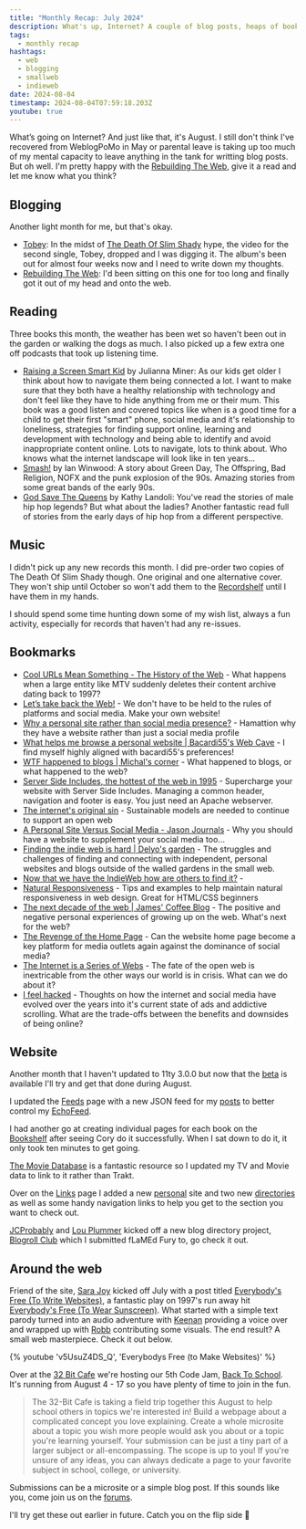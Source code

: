 ```yaml
---
title: "Monthly Recap: July 2024"
description: What's up, Internet? A couple of blog posts, heaps of bookmarks and a few updates from these corners of the web.
tags:
  - monthly recap
hashtags:
  - web
  - blogging
  - smallweb
  - indieweb
date: 2024-08-04
timestamp: 2024-08-04T07:59:18.203Z
youtube: true
---
```


What’s going on Internet? And just like that, it's August. I still don't think I've recovered from WeblogPoMo in May or parental leave is taking up too much of my mental capacity to leave anything in the tank for writting blog posts. But oh well. I'm pretty happy with the [Rebuilding The Web](/posts/rebuilding-the-web/), give it a read and let me know what you think?

## Blogging

Another light month for me, but that's okay.

- [Tobey](/posts/tobey/): In the midst of [The Death Of Slim Shady](https://musicthread.app/link/2iywclckgtfrQXKXJFhakey0ZoS?) hype, the video for the second single, Tobey, dropped and I was digging it. The album's been out for almost four weeks now and I need to write down my thoughts.
- [Rebuilding The Web](/posts/rebuilding-the-web/): I'd been sitting on this one for too long and finally got it out of my head and onto the web.

## Reading

Three books this month, the weather has been wet so haven't been out in the garden or walking the dogs as much. I also picked up a few extra one off podcasts that took up listening time.

- [Raising a Screen Smart Kid](https://bookhub.co.nz/p/raising-a-screen-smart-kid-embrace-the-good-and-avoid-the-bad-in-the-digital-age) by Julianna Miner: As our kids get older I think about how to navigate them being connected a lot. I want to make sure that they both have a healthy relationship with technology and don't feel like they have to hide anything from me or their mum. This book was a good listen and covered topics like when is a good time for a child to get their first "smart" phone, social media and it's relationship to loneliness, strategies for finding support online, learning and development with technology and being able to identify and avoid inappropriate content online. Lots to navigate, lots to think about. Who knows what the internet landscape will look like in ten years...
- [Smash!](https://bookshop.org/p/books/smash-green-day-the-offspring-bad-religion-nofx-and-the-90s-punk-explosion-ian-winwood/8702289) by Ian Winwood: A story about Green Day, The Offspring, Bad Religion, NOFX and the punk explosion of the 90s. Amazing stories from some great bands of the early 90s.
- [God Save The Queens](https://bookhub.co.nz/p/god-save-the-queens-the-essential-history-of-women-in-hip-hop) by Kathy Landoli: You've read the stories of male hip hop legends? But what about the ladies? Another fantastic read full of stories from the early days of hip hop from a different perspective.

## Music

I didn't pick up any new records this month. I did pre-order two copies of The Death Of Slim Shady though. One original and one alternative cover. They won't ship until October so won't add them to the [Recordshelf](/recordshelf/) until I have them in my hands.

I should spend some time hunting down some of my wish list, always a fun activity, especially for records that haven't had any re-issues.

## Bookmarks

-   [Cool URLs Mean Something - The History of the Web](https://thehistoryoftheweb.com/cool-urls-mean-something/) - What happens when a large entity like MTV suddenly deletes their content archive dating back to 1997?
-   [Let’s take back the Web!](https://markus.hofer.rocks/take-back-the-web) - We don't have to be held to the rules of platforms and social media. Make your own website!
-   [Why a personal site rather than social media presence?](https://hamatti.org/posts/why-personal-site-rather-than-social-media-presence/) - Hamattion why they have a website rather than just a social media profile
-   [What helps me browse a personal website | Bacardi55's Web Cave](https://bacardi55.io/2024/07/09/what-helps-me-browse-a-personal-website/) - I find myself highly aligned with bacardi55's preferences!
-   [WTF happened to blogs | Michal's corner](https://mpmisko.github.io/2024/wtf-happened-to-blogs/) \- What happened to blogs, or what happened to the web?
-   [Server Side Includes, the hottest of the web in 1995](https://vesa.piittinen.name/blog/2020/10/server-side-includes-the-hottest-of-the-web-in-1995) - Supercharge your website with Server Side Includes. Managing a common header, navigation and footer is easy. You just need an Apache webserver.
-   [The internet's original sin](https://joanwestenberg.com/the-internets-original-sin) - Sustainable models are needed to continue to support an open web
-   [A Personal Site Versus Social Media - Jason Journals](https://jasonjournals.com/posts/a-personal-site-versus-social-media) - Why you should have a website to supplement your social media too...
-   [Finding the indie web is hard | Delyo's garden](https://garden.delyo.be/rants/finding-the-indieweb/) - The struggles and challenges of finding and connecting with independent, personal websites and blogs outside of the walled gardens in the small web.
-   [Now that we have the IndieWeb how are others to find it?](https://disassociated.com/now-we-have-indieweb-how-to-find/) -
-   [Natural Responsiveness](https://www.theodinproject.com/lessons/node-path-advanced-html-and-css-natural-responsiveness) - Tips and examples to help maintain natural responsiveness in web design. Great for HTML/CSS beginners
-   [The next decade of the web | James' Coffee Blog](https://jamesg.blog/2024/05/19/next-web-decade/) - The positive and negative personal experiences of growing up on the web. What's next for the web?
-   [The Revenge of the Home Page](https://www.newyorker.com/culture/infinite-scroll/the-revenge-of-the-home-page) - Can the website home page become a key platform for media outlets again against the dominance of social media?
-   [The Internet is a Series of Webs](https://aramzs.xyz/essays/the-internet-is-a-series-of-webs/) - The fate of the open web is inextricable from the other ways our world is in crisis. What can we do about it?
-   [I feel hacked](https://noisydeadlines.net/i-feel-hacked) - Thoughts on how the internet and social media have evolved over the years into it's current state of ads and addictive scrolling. What are the trade-offs between the benefits and downsides of being online?

## Website

Another month that I haven't updated to 11ty 3.0.0 but now that the [beta](https://www.11ty.dev/blog/three-point-oh-beta-one/) is available I'll try and get that done during August.

I updated the [Feeds](/feeds/) page with a new JSON feed for my [posts](/posts/) to better control my [EchoFeed](https://echofeed.app/).

I had another go at creating individual pages for each book on the [Bookshelf](/bookshelf/) after seeing Cory do it successfully. When I sat down to do it, it only took ten minutes to get going.

[The Movie Database](https://themoviedb.org/) is a fantastic resource so I updated my TV and Movie data to link to it rather than Trakt.

Over on the [Links](/links/) page I added a new [personal](/links/#coolSites) site and two new [directories](/links/#webdirs) as well as some handy navigation links to help you get to the section you want to check out.

[JCProbably](https://blog.jeddacp.com/) and [Lou Plummer](https://louplummer.lol/) kicked off a new blog directory project, [Blogroll Club](https://blogroll.club/) which I submitted fLaMEd Fury to, go check it out.

## Around the web

Friend of the site, [Sara Joy](https://sarajoy.dev) kicked off July with a post titled [Everybody's Free (To Write Websites)](https://sarajoy.dev/blog/write-websites/), a fantastic play on 1997's run away hit [Everybody's Free (To Wear Sunscreen)](https://www.youtube.com/watch?v=sTJ7AzBIJoI). What started with a simple text parody turned into an audio adventure with [Keenan](https://gkeenan.co/) providing a voice over and wrapped up with [Robb](https://rknight.me/) contributing some visuals. The end result? A small web masterpiece. Check it out below.

{% youtube 'v5UsuZ4DS_Q', 'Everybodys Free (to Make Websites)' %}

Over at the [32 Bit Cafe](https://32bit.cafe/) we're hosting our 5th Code Jam, [Back To School](https://32bit.cafe/~xandra/events/codejam5/). It's running from August 4 - 17 so you have plenty of time to join in the fun.

>The 32-Bit Cafe is taking a field trip together this August to help school others in topics we're interested in! Build a webpage about a complicated concept you love explaining. Create a whole microsite about a topic you wish more people would ask you about or a topic you're learning yourself. Your submission can be just a tiny part of a larger subject or all-encompassing. The scope is up to you! If you're unsure of any ideas, you can always dedicate a page to your favorite subject in school, college, or university.

Submissions can be a microsite or a simple blog post. If this sounds like you, come join us on the [forums](https://discourse.32bit.cafe/t/community-code-jam-5-is-live/1143).

I'll try get these out earlier in future. Catch you on the flip side 🤙